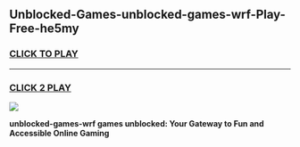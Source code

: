 
## Unblocked-Games-unblocked-games-wrf-Play-Free-he5my
<h3>
<a href="https://premium76.site?title=unblocked-games-wrf&ref=22A">CLICK TO PLAY</a></h3>
<hr>

<h3>
<a href="https://premium76.site?title=unblocked-games-wrf&ref=22A">CLICK 2 PLAY</a>
  
</h3>

<a href="https://premium76.site?title=unblocked-games-wrf&ref=22A"><img src="https://clearcache.store/games.png"></a>


**unblocked-games-wrf games unblocked: Your Gateway to Fun and Accessible Online Gaming**
